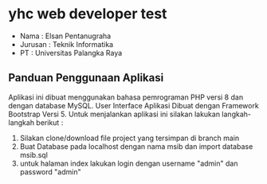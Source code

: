 # yhc web developer test
- Nama : Elsan Pentanugraha
- Jurusan : Teknik Informatika
- PT : Universitas Palangka Raya

## Panduan Penggunaan Aplikasi
Aplikasi ini dibuat menggunakan bahasa pemrograman PHP versi 8 dan dengan database MySQL. User Interface Aplikasi Dibuat dengan Framework Bootstrap Versi 5. Untuk menjalankan aplikasi ini silakan lakukan langkah-langkah berikut :
1. Silakan clone/download file project yang tersimpan di branch main
2. Buat Database pada localhost dengan nama msib dan import database msib.sql
3. untuk halaman index lakukan login dengan username "admin" dan password "admin"